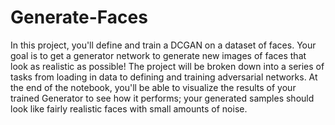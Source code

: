 # Generate-Faces
In this project, you'll define and train a DCGAN on a dataset of faces. Your goal is to get a generator network to generate new images of faces that look as realistic as possible!  The project will be broken down into a series of tasks from loading in data to defining and training adversarial networks. At the end of the notebook, you'll be able to visualize the results of your trained Generator to see how it performs; your generated samples should look like fairly realistic faces with small amounts of noise.
